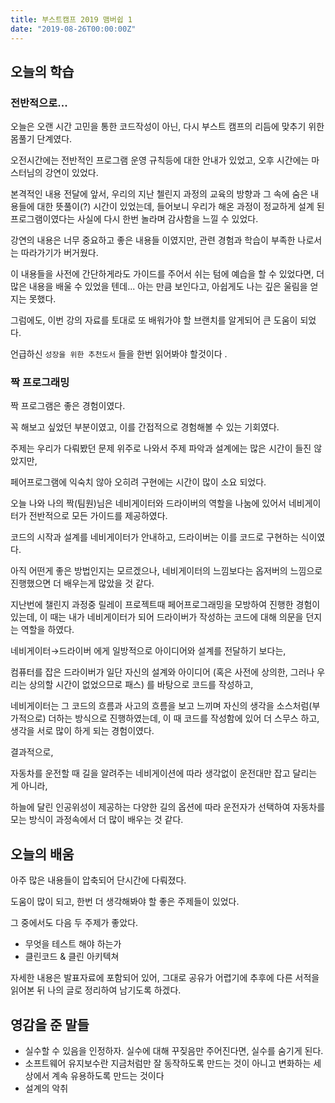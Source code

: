 ```yaml
---
title: 부스트캠프 2019 맴버쉽 1
date: "2019-08-26T00:00:00Z"
---
```


## 오늘의 학습

### 전반적으로...

오늘은 오랜 시간 고민을 통한 코드작성이 아닌, 다시 부스트 캠프의 리듬에 맞추기 위한 몸풀기 단계였다.

오전시간에는 전반적인 프로그램 운영 규칙등에 대한 안내가 있었고, 오후 시간에는 마스터님의 강연이 있었다.

본격적인 내용 전달에 앞서, 우리의 지난 첼린지 과정의 교육의 방향과 그 속에 숨은 내용들에 대한 뜻풀이(?) 시간이 있었는데, 들어보니 우리가 해온 과정이 정교하게 설계 된 프로그램이였다는 사실에 다시 한번 놀라며 감사함을 느낄 수 있었다.

강연의 내용은 너무 중요하고 좋은 내용들 이였지만, 관련 경험과 학습이 부족한 나로서는 따라가기가 버거웠다.

이 내용들을 사전에 간단하게라도 가이드를 주어서 쉬는 텀에 예습을 할 수 있었다면, 더 많은 내용을 배울 수 있었을 텐데... 아는 만큼 보인다고, 아쉽게도 나는 깊은 울림을 얻지는 못했다.

그럼에도, 이번 강의 자료를 토대로 또 배워가야 할 브랜치를 알게되어 큰 도움이 되었다.

언급하신 `성장을 위한 추천도서` 들을 한번 읽어봐야 할것이다 .

### 짝 프로그래밍

짝 프로그램은 좋은 경험이였다.

꼭 해보고 싶었던 부분이였고, 이를 간접적으로 경험해볼 수 있는 기회였다.

주제는 우리가 다뤄봤던 문제 위주로 나와서 주제 파악과 설계에는 많은 시간이 들진 않았지만,

페어프로그램에 익숙치 않아 오히려 구현에는 시간이 많이 소요 되었다.

오늘 나와 나의 짝(팀원)님은 네비게이터와 드라이버의 역할을 나눔에 있어서 네비게이터가 전반적으로 모든 가이드를 제공하였다.

코드의 시작과 설계를 네비게이터가 안내하고, 드라이버는 이를 코드로 구현하는 식이였다.

아직 어떤게 좋은 방법인지는 모르겠으나, 네비게이터의 느낌보다는 옵저버의 느낌으로 진행했으면 더 배우는게 많았을 것 같다.

지난번에 챌린지 과정중 릴레이 프로젝트때 페어프로그래밍을 모방하여 진행한 경험이 있는데, 이 때는 내가 네비게이터가 되어 드라이버가 작성하는 코드에 대해 의문을 던지는 역할을 하였다.

네비게이터→드라이버 에게 일방적으로 아이디어와 설계를 전달하기 보다는,

컴퓨터를 잡은 드라이버가 일단 자신의 설계와 아이디어 (혹은 사전에 상의한, 그러나 우리는 상의할 시간이 없었으므로 패스) 를 바탕으로 코드를 작성하고,

네비게이터는 그 코드의 흐름과 사고의 흐름을 보고 느끼며 자신의 생각을 소스처럼(부가적으로) 더하는 방식으로 진행하였는데, 이 때 코드를 작성함에 있어 더 스무스 하고, 생각을 서로 많이 하게 되는 경험이였다.

결과적으로,

자동차를 운전할 때 길을 알려주는 네비게이션에 따라 생각없이 운전대만 잡고 달리는 게 아니라,

하늘에 달린 인공위성이 제공하는 다양한 길의 옵션에 따라 운전자가 선택하여 자동차를 모는 방식이 과정속에서 더 많이 배우는 것 같다.

## 오늘의 배움

아주 많은 내용들이 압축되어 단시간에 다뤄졌다.

도움이 많이 되고, 한번 더 생각해봐야 할 좋은 주제들이 있었다.

그 중에서도 다음 두 주제가 좋았다.

- 무엇을 테스트 해야 하는가
- 클린코드 & 클린 아키텍쳐

자세한 내용은 발표자료에 포함되어 있어, 그대로 공유가 어렵기에 추후에 다른 서적을 읽어본 뒤 나의 글로 정리하여 남기도록 하겠다.

## 영감을 준 말들

- 실수할 수 있음을 인정하자. 실수에 대해 꾸짖음만 주어진다면, 실수를 숨기게 된다.
- 소프트웨어 유지보수란 지금처럼만 잘 동작하도록 만드는 것이 아니고 변화하는 세상에서 계속 유용하도록 만드는 것이다
- 설계의 악취
